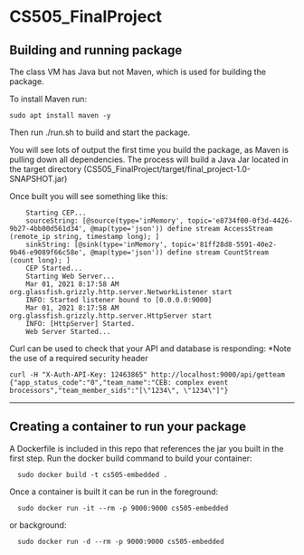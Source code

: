 # CS505_FinalProject

## Building and running package
The class VM has Java but not Maven, which is used for building the package.  

To install Maven run:  
```
sudo apt install maven -y
```

Then run ./run.sh to build and start the package.

You will see lots of output the first time you build the package, as Maven is pulling down all dependencies.  The process will build a Java Jar located in the target directory (CS505_FinalProject/target/final_project-1.0-SNAPSHOT.jar)

Once built you will see something like this:

```
    Starting CEP...
    sourceString: [@source(type='inMemory', topic='e8734f00-0f3d-4426-9b27-4bb00d561d34', @map(type='json')) define stream AccessStream (remote_ip string, timestamp long); ]
    sinkString: [@sink(type='inMemory', topic='81ff28d8-5591-40e2-9b46-e9089f66c58e', @map(type='json')) define stream CountStream (count long); ]
    CEP Started...
    Starting Web Server...
    Mar 01, 2021 8:17:58 AM org.glassfish.grizzly.http.server.NetworkListener start
    INFO: Started listener bound to [0.0.0.0:9000]
    Mar 01, 2021 8:17:58 AM org.glassfish.grizzly.http.server.HttpServer start
    INFO: [HttpServer] Started.
    Web Server Started...
```

Curl can be used to check that your API and database is responding:
*Note the use of a required security header
```
curl -H "X-Auth-API-Key: 12463865" http://localhost:9000/api/getteam
{"app_status_code":"0","team_name":"CEB: complex event brocessors","team_member_sids":"[\"1234\", \"1234\"]"}
```
---

## Creating a container to run your package

A Dockerfile is included in this repo that references the jar you built in the first step.  Run the docker build command to build your container:
```
  sudo docker build -t cs505-embedded .
```

Once a container is built it can be run in the foreground:
```
  sudo docker run -it --rm -p 9000:9000 cs505-embedded
```    
or background:
```
  sudo docker run -d --rm -p 9000:9000 cs505-embedded
```    
    
